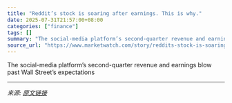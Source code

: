 ```yaml
---
title: "Reddit’s stock is soaring after earnings. This is why."
date: 2025-07-31T21:57:00+08:00
categories: ["finance"]
tags: []
summary: "The social-media platform’s second-quarter revenue and earnings blow past Wall Street’s expectations"
source_url: "https://www.marketwatch.com/story/reddits-stock-is-soaring-after-earnings-this-is-why-7086fff3?mod=mw_rss_topstories"
---
```


The social-media platform’s second-quarter revenue and earnings blow past Wall Street’s expectations

---

*来源: [原文链接](https://www.marketwatch.com/story/reddits-stock-is-soaring-after-earnings-this-is-why-7086fff3?mod=mw_rss_topstories)*
